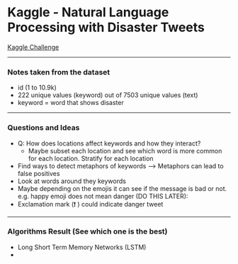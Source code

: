 # Kaggle - Natural Language Processing with Disaster Tweets
[Kaggle Challenge](https://www.kaggle.com/c/nlp-getting-started/data?select=train.csv)

---
### Notes taken from the dataset 
- id (1 to 10.9k)
- 222 unique values (keyword) out of 7503 unique values (text)
- keyword = word that shows disaster 

---
### Questions and Ideas
- Q:  How does locations affect keywords and how they interact?
  - Maybe subset each location and see which word is more common for each
    location. Stratify for each location 
- Find ways to detect metaphors of keywords --> Metaphors can lead to false
  positives 
- Look at words around they keywords 
- Maybe depending on the emojis it can see if the message is bad or not. e.g. happy emoji does not mean danger (DO THIS LATER):
- Exclamation mark (❗️ ) could indicate danger tweet 
---
### Algorithms Result (See which one is the best)
- Long Short Term Memory Networks (LSTM) 
- 
